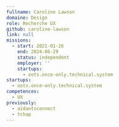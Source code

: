 ```yaml
---
fullname: Caroline Lawson
domaine: Design
role: Recherche UX
github: caroline-lawson
link: null
missions:
  - start: 2021-01-26
    end: 2024-06-29
    status: independent
    employer: ''
    startups:
      - oots.once-only.technical.system
startups:
  - oots.once-only.technical.system
competences:
  - UX
previously:
  - aidantsconnect
  - tchap
---
```

